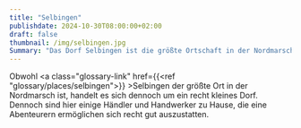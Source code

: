 ```yaml
---
title: "Selbingen"
publishdate: 2024-10-30T08:00:00+02:00
draft: false
thumbnail: /img/selbingen.jpg
Summary: "Das Dorf Selbingen ist die größte Ortschaft in der Nordmarsch."
---
```

Obwohl <a class="glossary-link" href={{<ref "glossary/places/selbingen">}} >Selbingen</a> der größte Ort in der Nordmarsch ist, handelt es sich dennoch um ein recht kleines Dorf. Dennoch sind hier einige Händler und Handwerker zu Hause, die eine Abenteurern ermöglichen sich recht gut auszustatten.
